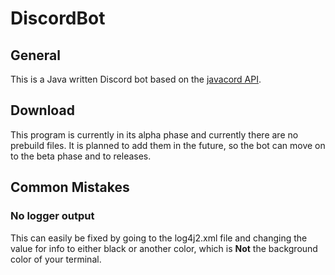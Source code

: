# DiscordBot
## General
This is a Java written Discord bot based on the [javacord API](https://github.com/Javacord/Javacord).

## Download
This program is currently in its alpha phase and currently there are no prebuild files. It is planned to add them in the future, so the bot can move on to the beta phase and to releases.

## Common Mistakes
### No logger output
This can easily be fixed by going to the log4j2.xml file and changing the value for info to either black or another color, which is **Not** the background color of your terminal.
